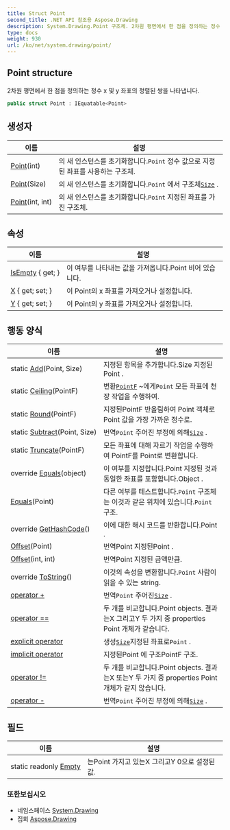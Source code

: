 ```yaml
---
title: Struct Point
second_title: .NET API 참조용 Aspose.Drawing
description: System.Drawing.Point 구조체. 2차원 평면에서 한 점을 정의하는 정수 x 및 y 좌표의 정렬된 쌍을 나타냅니다.
type: docs
weight: 930
url: /ko/net/system.drawing/point/
---
```

## Point structure

2차원 평면에서 한 점을 정의하는 정수 x 및 y 좌표의 정렬된 쌍을 나타냅니다.

```csharp
public struct Point : IEquatable<Point>
```

## 생성자

| 이름 | 설명 |
| --- | --- |
| [Point](point/#constructor)(int) | 의 새 인스턴스를 초기화합니다.`Point` 정수 값으로 지정된 좌표를 사용하는 구조체. |
| [Point](point/#constructor_2)(Size) | 의 새 인스턴스를 초기화합니다.`Point` 에서 구조체[`Size`](../size/) . |
| [Point](point/#constructor_1)(int, int) | 의 새 인스턴스를 초기화합니다.`Point` 지정된 좌표를 가진 구조체. |

## 속성

| 이름 | 설명 |
| --- | --- |
| [IsEmpty](../../system.drawing/point/isempty/) { get; } | 이 여부를 나타내는 값을 가져옵니다.Point 비어 있습니다. |
| [X](../../system.drawing/point/x/) { get; set; } | 이 Point의 x 좌표를 가져오거나 설정합니다. |
| [Y](../../system.drawing/point/y/) { get; set; } | 이 Point의 y 좌표를 가져오거나 설정합니다. |

## 행동 양식

| 이름 | 설명 |
| --- | --- |
| static [Add](../../system.drawing/point/add/)(Point, Size) | 지정된 항목을 추가합니다.Size 지정된Point . |
| static [Ceiling](../../system.drawing/point/ceiling/)(PointF) | 변환[`PointF`](../pointf/) ~에게`Point` 모든 좌표에 천장 작업을 수행하여. |
| static [Round](../../system.drawing/point/round/)(PointF) | 지정된PointF 반올림하여 Point 객체로Point 값을 가장 가까운 정수로. |
| static [Subtract](../../system.drawing/point/subtract/)(Point, Size) | 번역`Point` 주어진 부정에 의해[`Size`](../size/) . |
| static [Truncate](../../system.drawing/point/truncate/)(PointF) | 모든 좌표에 대해 자르기 작업을 수행하여 PointF를 Point로 변환합니다. |
| override [Equals](../../system.drawing/point/equals/#equals_1)(object) | 이 여부를 지정합니다.Point 지정된 것과 동일한 좌표를 포함합니다.Object . |
| [Equals](../../system.drawing/point/equals/#equals)(Point) | 다른 여부를 테스트합니다.`Point` 구조체는 이것과 같은 위치에 있습니다.`Point` 구조. |
| override [GetHashCode](../../system.drawing/point/gethashcode/)() | 이에 대한 해시 코드를 반환합니다.Point . |
| [Offset](../../system.drawing/point/offset/#offset_1)(Point) | 번역Point 지정된Point . |
| [Offset](../../system.drawing/point/offset/#offset)(int, int) | 번역Point 지정된 금액만큼. |
| override [ToString](../../system.drawing/point/tostring/)() | 이것의 속성을 변환합니다.`Point` 사람이 읽을 수 있는 string. |
| [operator +](../../system.drawing/point/op_addition/) | 번역`Point` 주어진[`Size`](../size/) . |
| [operator ==](../../system.drawing/point/op_equality/) | 두 개를 비교합니다.Point objects. 결과는X 그리고Y 두 가지 중 properties Point 개체가 같습니다. |
| [explicit operator](../../system.drawing/point/op_explicit/) | 생성[`Size`](../size/)지정된 좌표로`Point` . |
| [implicit operator](../../system.drawing/point/op_implicit/) | 지정된Point 에 구조PointF 구조. |
| [operator !=](../../system.drawing/point/op_inequality/) | 두 개를 비교합니다.Point objects. 결과는X 또는Y 두 가지 중 properties Point 개체가 같지 않습니다. |
| [operator -](../../system.drawing/point/op_subtraction/) | 번역`Point` 주어진 부정에 의해[`Size`](../size/) . |

## 필드

| 이름 | 설명 |
| --- | --- |
| static readonly [Empty](../../system.drawing/point/empty/) | 는Point 가지고 있는X 그리고Y 0으로 설정된 값. |

### 또한보십시오

* 네임스페이스 [System.Drawing](../../system.drawing/)
* 집회 [Aspose.Drawing](../../)


